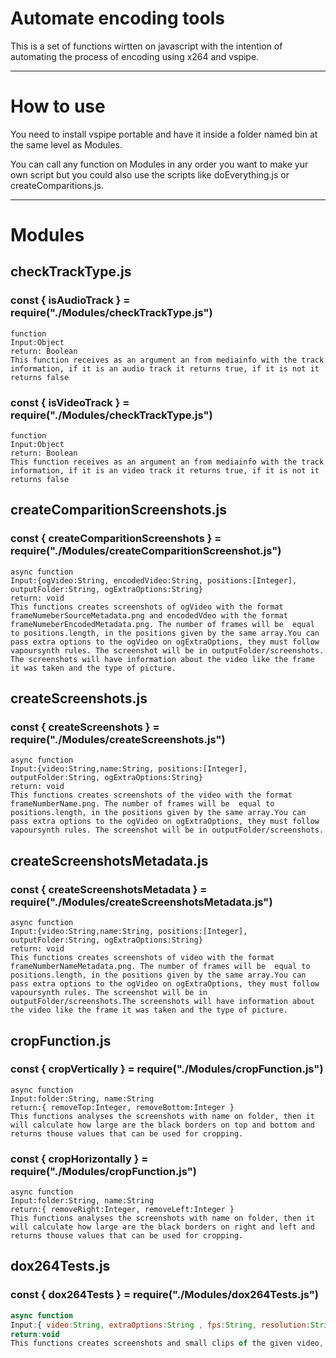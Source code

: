 # Automate encoding tools

This is a set of functions wirtten on javascript with the intention of automating the process of encoding using x264 and vspipe.

---
# How to use
You need to install vspipe portable and have it inside a folder named bin at the same level as Modules.

You can call any function on Modules in any order you want to make yur own script but you could also use the scripts like doEverything.js or createComparitions.js.

---
# Modules

## checkTrackType.js

### const { isAudioTrack } = require("./Modules/checkTrackType.js")
    function
    Input:Object
    return: Boolean
    This function receives as an argument an from mediainfo with the track information, if it is an audio track it returns true, if it is not it returns false

### const { isVideoTrack } = require("./Modules/checkTrackType.js")
    function
    Input:Object
    return: Boolean
    This function receives as an argument an from mediainfo with the track information, if it is an video track it returns true, if it is not it returns false
## createComparitionScreenshots.js
### const { createComparitionScreenshots }  =  require("./Modules/createComparitionScreenshot.js")
    async function
    Input:{ogVideo:String, encodedVideo:String, positions:[Integer], outputFolder:String, ogExtraOptions:String}
    return: void
    This functions creates screenshots of ogVideo with the format frameNumeberSourceMetadata.png and encodedVdeo with the format frameNumeberEncodedMetadata.png. The number of frames will be  equal to positions.length, in the positions given by the same array.You can pass extra options to the ogVideo on ogExtraOptions, they must follow vapoursynth rules. The screenshot will be in outputFolder/screenshots. The screenshots will have information about the video like the frame it was taken and the type of picture.

## createScreenshots.js
### const { createScreenshots }  = require("./Modules/createScreenshots.js")
    async function
    Input:{video:String,name:String, positions:[Integer], outputFolder:String, ogExtraOptions:String}
    return: void
    This functions creates screenshots of the video with the format frameNumberName.png. The number of frames will be  equal to positions.length, in the positions given by the same array.You can pass extra options to the ogVideo on ogExtraOptions, they must follow vapoursynth rules. The screenshot will be in outputFolder/screenshots. 
## createScreenshotsMetadata.js    
### const { createScreenshotsMetadata }  = require("./Modules/createScreenshotsMetadata.js")
    async function
    Input:{video:String,name:String, positions:[Integer], outputFolder:String, ogExtraOptions:String}
    return: void
    This functions creates screenshots of video with the format frameNumberNameMetadata.png. The number of frames will be  equal to positions.length, in the positions given by the same array.You can pass extra options to the ogVideo on ogExtraOptions, they must follow vapoursynth rules. The screenshot will be in outputFolder/screenshots.The screenshots will have information about the video like the frame it was taken and the type of picture.
    
## cropFunction.js    
### const { cropVertically }  = require("./Modules/cropFunction.js")
    async function
    Input:folder:String, name:String
    return:{ removeTop:Integer, removeBottom:Integer }
    This functions analyses the screenshots with name on folder, then it will calculate how large are the black borders on top and bottom and returns thouse values that can be used for cropping.
### const { cropHorizontally }  = require("./Modules/cropFunction.js")
    async function
    Input:folder:String, name:String
    return:{ removeRight:Integer, removeLeft:Integer }
    This functions analyses the screenshots with name on folder, then it will calculate how large are the black borders on right and left and returns thouse values that can be used for cropping.
## dox264Tests.js
### const { dox264Tests }  = require("./Modules/dox264Tests.js")
```js 
async function
Input:{ video:String, extraOptions:String , fps:String, resolution:String,  isAnime:Boolean,  isPtp:Boolean}
return:void
This functions creates screenshots and small clips of the given video, if isPtp is true it uses the settings on p2px264Settings.js if not it will use the ones in settings.js. If isAnime is true and isPtp is true it will always use --aq-mode 2. The screenshots will be at jobrandomHex/testName/screenshots/frameNumberTestedSetting.png and jobrandomHex/testName/screenshots/frameNumberNameTestedSettingMetadata.png for each testname and TestedSetting. The clips will be on jobrandomHex/testName/TestedSetting.mkv and its log at jobrandomHex/testName/TestedSetting-log.txt.
```